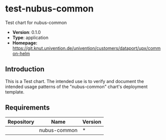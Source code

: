 # test-nubus-common

Test chart for nubus-common

- **Version**: 0.1.0
- **Type**: application
- **Homepage:** <https://git.knut.univention.de/univention/customers/dataport/upx/common-helm>

## Introduction

This is a Test chart. The intended use is to verify and document the intended
usage patterns of the "nubus-common" chart's deployment template.

## Requirements

| Repository | Name | Version |
|------------|------|---------|
|  | nubus-common | * |

